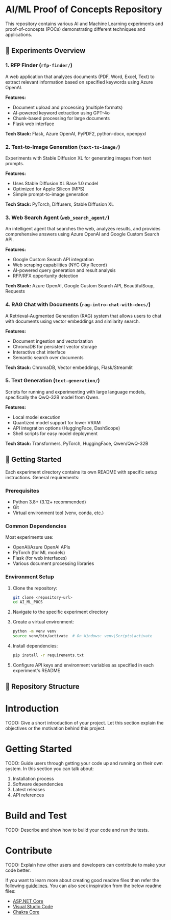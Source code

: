 # AI/ML Proof of Concepts Repository

This repository contains various AI and Machine Learning experiments and proof-of-concepts (POCs) demonstrating different techniques and applications.

## 🧪 Experiments Overview

### 1. RFP Finder (`rfp-finder/`)
A web application that analyzes documents (PDF, Word, Excel, Text) to extract relevant information based on specified keywords using Azure OpenAI.

**Features:**
- Document upload and processing (multiple formats)
- AI-powered keyword extraction using GPT-4o
- Chunk-based processing for large documents
- Flask web interface

**Tech Stack:** Flask, Azure OpenAI, PyPDF2, python-docx, openpyxl

### 2. Text-to-Image Generation (`text-to-image/`)
Experiments with Stable Diffusion XL for generating images from text prompts.

**Features:**
- Uses Stable Diffusion XL Base 1.0 model
- Optimized for Apple Silicon (MPS)
- Simple prompt-to-image generation

**Tech Stack:** PyTorch, Diffusers, Stable Diffusion XL

### 3. Web Search Agent (`web_search_agent/`)
An intelligent agent that searches the web, analyzes results, and provides comprehensive answers using Azure OpenAI and Google Custom Search API.

**Features:**
- Google Custom Search API integration
- Web scraping capabilities (NYC City Record)
- AI-powered query generation and result analysis
- RFP/RFX opportunity detection

**Tech Stack:** Azure OpenAI, Google Custom Search API, BeautifulSoup, Requests

### 4. RAG Chat with Documents (`rag-intro-chat-with-docs/`)
A Retrieval-Augmented Generation (RAG) system that allows users to chat with documents using vector embeddings and similarity search.

**Features:**
- Document ingestion and vectorization
- ChromaDB for persistent vector storage
- Interactive chat interface
- Semantic search over documents

**Tech Stack:** ChromaDB, Vector embeddings, Flask/Streamlit

### 5. Text Generation (`text-generation/`)
Scripts for running and experimenting with large language models, specifically the QwQ-32B model from Qwen.

**Features:**
- Local model execution
- Quantized model support for lower VRAM
- API integration options (HuggingFace, DashScope)
- Shell scripts for easy model deployment

**Tech Stack:** Transformers, PyTorch, HuggingFace, Qwen/QwQ-32B

## 🚀 Getting Started

Each experiment directory contains its own README with specific setup instructions. General requirements:

### Prerequisites
- Python 3.8+ (3.12+ recommended)
- Git
- Virtual environment tool (venv, conda, etc.)

### Common Dependencies
Most experiments use:
- OpenAI/Azure OpenAI APIs
- PyTorch (for ML models)
- Flask (for web interfaces)
- Various document processing libraries

### Environment Setup
1. Clone the repository:
   ```bash
   git clone <repository-url>
   cd AI_ML_POCS
   ```

2. Navigate to the specific experiment directory
3. Create a virtual environment:
   ```bash
   python -m venv venv
   source venv/bin/activate  # On Windows: venv\Scripts\activate
   ```

4. Install dependencies:
   ```bash
   pip install -r requirements.txt
   ```

5. Configure API keys and environment variables as specified in each experiment's README

## 📁 Repository Structure

# Introduction 
TODO: Give a short introduction of your project. Let this section explain the objectives or the motivation behind this project. 

# Getting Started
TODO: Guide users through getting your code up and running on their own system. In this section you can talk about:
1.	Installation process
2.	Software dependencies
3.	Latest releases
4.	API references

# Build and Test
TODO: Describe and show how to build your code and run the tests. 

# Contribute
TODO: Explain how other users and developers can contribute to make your code better. 

If you want to learn more about creating good readme files then refer the following [guidelines](https://docs.microsoft.com/en-us/azure/devops/repos/git/create-a-readme?view=azure-devops). You can also seek inspiration from the below readme files:
- [ASP.NET Core](https://github.com/aspnet/Home)
- [Visual Studio Code](https://github.com/Microsoft/vscode)
- [Chakra Core](https://github.com/Microsoft/ChakraCore)